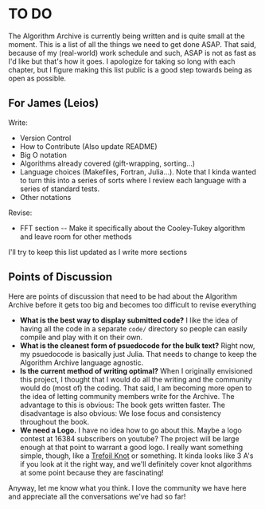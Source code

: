# TO DO

The Algorithm Archive is currently being written and is quite small at the moment.
This is a list of all the things we need to get done ASAP.
That said, because of my (real-world) work schedule and such, ASAP is not as fast as I'd like but that's how it goes.
I apologize for taking so long with each chapter, but I figure making this list public is a good step towards being as open as possible.

## For James (Leios)

Write:

* Version Control
* How to Contribute (Also update README)
* Big O notation
* Algorithms already covered (gift-wrapping, sorting...)
* Language choices (Makefiles, Fortran, Julia...). Note that I kinda wanted to turn this into a series of sorts where I review each language with a series of standard tests.
* Other notations

Revise:
* FFT section -- Make it specifically about the Cooley-Tukey algorithm and leave room for other methods

I'll try to keep this list updated as I write more sections

## Points of Discussion

Here are points of discussion that need to be had about the Algorithm Archive before it gets too big and becomes too difficult to revise everything

* **What is the best way to display submitted code?** I like the idea of having all the code in a separate `code/` directory so people can easily compile and play with it on their own.
* **What is the cleanest form of psuedocode for the bulk text?** Right now, my psuedocode is basically just Julia. That needs to change to keep the Algorithm Archive language agnostic.
* **Is the current method of writing optimal?** When I originally envisioned this project, I thought that I would do all the writing and the community would do (most of) the coding. That said, I am becoming more open to the idea of letting community members write for the Archive. The advantage to this is obvious: The book gets written faster. The disadvantage is also obvious: We lose focus and consistency throughout the book. 
* **We need a Logo.**  I have no idea how to go about this. Maybe a logo contest at 16384 subscribers on youtube? The project will be large enough at that point to warrant a good logo. I really want something simple, though, like a [Trefoil Knot](https://en.wikipedia.org/wiki/Trefoil_knot#/media/File:Trefoil_knot_left.svg) or something. It kinda looks like 3 A's if you look at it the right way, and we'll definitely cover knot algorithms at some point because they are fascinating! 

Anyway, let me know what you think. I love the community we have here and appreciate all the conversations we've had so far!
